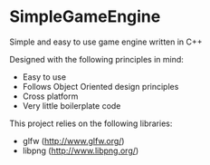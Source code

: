 SimpleGameEngine
================

Simple and easy to use game engine written in C++

Designed with the following principles in mind:

* Easy to use
* Follows Object Oriented design principles
* Cross platform
* Very little boilerplate code



This project relies on the following libraries:

* glfw (http://www.glfw.org/)
* libpng (http://www.libpng.org/)
